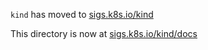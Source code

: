 <!-- please don't remove this, there are inbound links in many places -->
`kind` has moved to [sigs.k8s.io/kind](https://github.com/kubernetes-sigs/kind)

This directory is now at [sigs.k8s.io/kind/docs](https://github.com/kubernetes-sigs/kind/tree/master/docs)